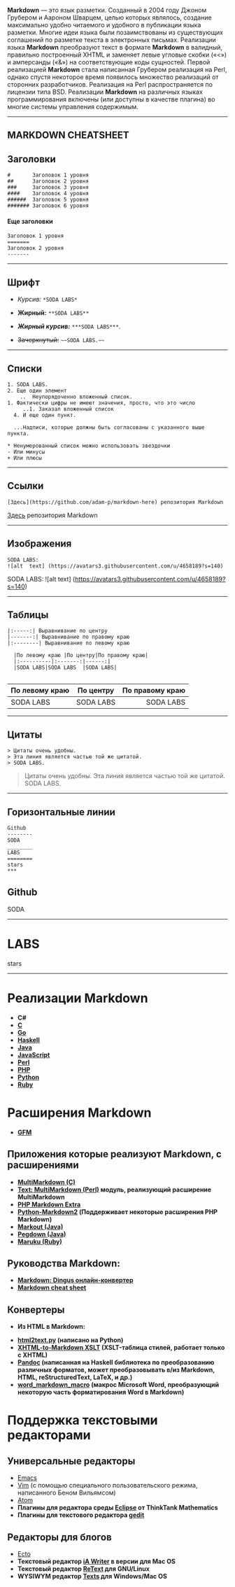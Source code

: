 **Markdown** — это язык разметки. Созданный в 2004 году Джоном Грубером и Аароном Шварцем, целью которых являлось, создание максимально удобно читаемого и удобного в публикации языка разметки. Многие идеи языка были позаимствованы из существующих соглашений по разметке текста в электронных письмах. Реализации языка **Markdown** преобразуют текст в формате **Markdown** в валидный, правильно построенный XHTML и заменяет левые угловые скобки («<») и амперсанды («&») на соответствующие коды сущностей. Первой реализацией **Markdown** стала написанная Грубером реализация на Perl, однако спустя некоторое время появилось множество реализаций от сторонних разработчиков. Реализация на Perl распространяется по лицензии типа BSD. Реализации **Markdown** на различных языках программирования включены (или доступны в качестве плагина) во многие системы управления содержимым.

*** 
## **MARKDOWN CHEATSHEET**

## Заголовки

```
#       Заголовок 1 уровня
##      Заголовок 2 уровня
###     Заголовок 3 уровня
####    Заголовок 4 уровня
######  Заголовок 5 уровня
####### Заголовок 6 уровня
```

#### Еще заголовки

```
Заголовок 1 уровня
=======
Заголовок 2 уровня
-------
```

_____________

## Шрифт

- *Курсив:* `*SODA LABS*`

- **Жирный:** `**SODA LABS**` 

- ***Жирный курсив:*** `***SODA LABS***`.

- ~~Зачеркнутый:~~  `~~SODA LABS.~~`

_______________

## Списки

```
1. SODA LABS.
2. Еще один элемент
    ..  Неупорядоченно вложенный список.
1. Фактически цифры не имеют значения, просто, что это число
     ..1. Заказал вложенный список
  4. И еще один пункт.

  ...Надписи, которые должны быть согласованы с указанного выше пункта.

* Ненумерованный список можно использовать звездочки
- Или минусы
+ Или плюсы
```
____________

## Ссылки
```
[Здесь](https://github.com/adam-p/markdown-here) репозитория Markdown 
```
[Здесь](https://github.com/adam-p/markdown-here) репозитория Markdown 

________________

## Изображения

```
SODA LABS: 
![alt  text] (https://avatars3.githubusercontent.com/u/4658189?s=140)
```
SODA LABS: 
![alt  text] (https://avatars3.githubusercontent.com/u/4658189?s=140)
____________________

## Таблицы
```
|:-----:| Выравнивание по центру
|-------:| Выравнивание по правому краю
|:--------| Выравнивание по левому краю
```
```
  |По левому краю |По центру|По правому краю|
  |:----------|:-------:|------:|
  |SODA LABS|SODA LABS  |SODA LABS|
  
```
|По левому краю |По центру|По правому краю|
|:----------|:-------:|------:|
|SODA LABS|SODA LABS  |SODA LABS|
_____________

## Цитаты

```
> Цитаты очень удобны.
> Эта линия является частью той же цитатой.
> SODA LABS.
```
> Цитаты очень удобны.
> Эта линия является частью той же цитатой.
> SODA LABS.

______________

## Горизонтальные линии

```
Github
--------
SODA
________
LABS
========
stars
***
```
Github
--------
SODA
________
LABS
========
stars
***
 
# Реализации **Markdown**

* **C#**
* **[C](http://www.pell.portland.or.us/~orc/Code/markdown/)**
* **[Go](https://github.com/russross/blackfriday)**
* **[Haskell](http://sophos.berkeley.edu/macfarlane/pandoc/)**
* **[Java](http://sourceforge.net/projects/markdownj/)**
* **[JavaScript](https://github.com/coreyti/showdown/)**
* **[Perl](http://unbalanced-parentheses.nfshost.com/syntax.cgi?downloads/markdown.lsp.txt)**
* **[PHP](http://www.michelf.com/projects/php-markdown/)**
* **[Python](http://www.freewisdom.org/projects/python-markdown/)**
* **[Ruby](http://maruku.rubyforge.org/)**

# Расширения **Markdown**

* **[GFM](https://help.github.com/articles/github-flavored-markdown)**

## Приложения которые реализуют Markdown, с расширениями
* **[MultiMarkdown (C)]( http://fletcherpenney.net/multimarkdown/)**
* **[Text: MultiMarkdown (Perl)]( http://search.cpan.org/~bobtfish/Text-MultiMarkdown-1.000034/lib/Text/MultiMarkdown.pm) модуль, реализующий расширение MultiMarkdown**
* **[PHP Markdown Extra]( http://michelf.ca/projects/php-markdown/extra/)**
* **[Python-Markdown2]( https://code.google.com/p/python-markdown2/) (Поддерживает некоторые расширения PHP Markdown)**
* **[Markout (Java)]( http://markout.exegetic.net/)**
* **[Pegdown (Java)]( https://github.com/sirthias/pegdown)**
* **[Maruku (Ruby)]( http://maruku.rubyforge.org/)**

## Руководства **Markdown:**

* **[Markdown: Dingus онлайн-конвертер](http://daringfireball.net/projects/markdown/dingus)**
* **[Markdown cheat sheet](http://warpedvisions.org/projects/markdown-cheat-sheet.md)**


## Конвертеры

* **Из HTML в Markdown:**
 - **[html2text.py]( http://www.aaronsw.com/2002/html2text/) (написано на Python)**
 - **[XHTML-to-Markdown XSLT]( http://www.lowerelement.com/Geekery/XML/XHTML-to-Markdown.html) (XSLT-таблица стилей, работает только с XHTML)**
 - **[Pandoc]( http://johnmacfarlane.net/pandoc/) (написанная на Haskell библиотека по преобразованию различных форматов, может преобразовывать в/из  Markdown, HTML, reStructuredText, LaTeX, и др.)**
- **[word_markdown_macro]( http://tips.naivist.net/2006/02/02/word_to_markdown_converter/) (макрос Microsoft Word, преобразующий некоторую часть форматирования Word в Markdown)**


# Поддержка текстовыми редакторами

## **Универсальные редакторы** 
* [Emacs]( https://www.gnu.org/software/emacs/)
* [Vim]( http://www.vim.org/) (с помощью специального пользовательского режима, написанного Беном Вильямсом) 
* [Atom]( https://atom.io/)
* **Плагины для редактора среды [Eclipse]( http://eclipse.org/) от ThinkTank Mathematics**
* **Плагины для текстового редактора [gedit]( https://wiki.gnome.org/Apps/Gedit)**

## **Редакторы для блогов** 
* [Ecto]( http://illuminex.com/ecto/) 
* **Текстовый редактор [iA Writer]( http://www.iawriter.com/mac/) в версии для Mac OS**
* **Текстовый редактор [ReText]( http://sourceforge.net/p/retext/home/ReText/) для GNU/Linux**
* **WYSIWYM редактор [Texts]( http://www.texts.io/) для Windows/Mac OS**
